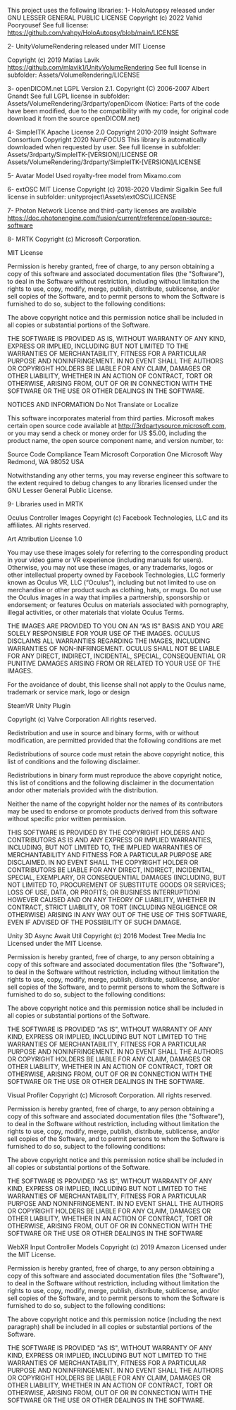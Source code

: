 This project uses the following libraries:
1- HoloAutopsy
released under GNU LESSER GENERAL PUBLIC LICENSE
Copyright (c) 2022 Vahid Pooryousef
See full license: https://github.com/vahpy/HoloAutopsy/blob/main/LICENSE

2- UnityVolumeRendering
released under MIT License

Copyright (c) 2019 Matias Lavik
https://github.com/mlavik1/UnityVolumeRendering
See full license in subfolder: Assets/VolumeRendering/LICENSE


3- openDICOM.net
LGPL Version 2.1.
Copyright (C) 2006-2007  Albert Gnandt
See full LGPL license in subfolder: Assets/VolumeRendering/3rdparty/openDicom
(Notice: Parts of the code have been modified, due to the compatibility with my code, for original code download it from the source openDICOM.net)

4- SimpleITK
Apache License 2.0
Copyright 2010-2019 Insight Software Consortium
Copyright 2020 NumFOCUS
This library is automatically downloaded when requested by user.
See full license in subfolder: Assets/3rdparty/SimpleITK-[VERSION]/LICENSE OR Assets/VolumeRendering/3rdparty/SimpleITK-[VERSION]/LICENSE

5- Avatar Model
Used royalty-free model from Mixamo.com

6- extOSC
MIT License
Copyright (c) 2018-2020 Vladimir Sigalkin
See full license in subfolder: unityproject\Assets\extOSC\LICENSE

7- Photon Network
License and third-party licenses are available https://doc.photonengine.com/fusion/current/reference/open-source-software

8- MRTK
Copyright (c) Microsoft Corporation.

MIT License

Permission is hereby granted, free of charge, to any person obtaining a copy of this software and associated documentation files (the "Software"), to deal in the Software without restriction, including without limitation the rights to use, copy, modify, merge, publish, distribute, sublicense, and/or sell copies of the Software, and to permit persons to whom the Software is furnished to do so, subject to the following conditions:

The above copyright notice and this permission notice shall be included in all copies or substantial portions of the Software.

THE SOFTWARE IS PROVIDED AS IS, WITHOUT WARRANTY OF ANY KIND, EXPRESS OR IMPLIED, INCLUDING BUT NOT LIMITED TO THE WARRANTIES OF MERCHANTABILITY, FITNESS FOR A PARTICULAR PURPOSE AND NONINFRINGEMENT. IN NO EVENT SHALL THE AUTHORS OR COPYRIGHT HOLDERS BE LIABLE FOR ANY CLAIM, DAMAGES OR OTHER LIABILITY, WHETHER IN AN ACTION OF CONTRACT, TORT OR OTHERWISE, ARISING FROM, OUT OF OR IN CONNECTION WITH THE SOFTWARE OR THE USE OR OTHER DEALINGS IN THE SOFTWARE.

NOTICES AND INFORMATION Do Not Translate or Localize

This software incorporates material from third parties. Microsoft makes certain open source code available at http://3rdpartysource.microsoft.com, or you may send a check or money order for US $5.00, including the product name, the open source component name, and version number, to:

Source Code Compliance Team Microsoft Corporation One Microsoft Way Redmond, WA 98052 USA

Notwithstanding any other terms, you may reverse engineer this software to the extent required to debug changes to any libraries licensed under the GNU Lesser General Public License.

9- Libraries used in MRTK

Oculus Controller Images Copyright (c) Facebook Technologies, LLC and its affiliates. All rights reserved.

Art Attribution License 1.0

You may use these images solely for referring to the corresponding product in your video game or VR experience (including manuals for users). Otherwise, you may not use these images, or any trademarks, logos or other intellectual property owned by Facebook Technologies, LLC formerly known as Oculus VR, LLC (“Oculus”), including but not limited to use on merchandise or other product such as clothing, hats, or mugs. Do not use the Oculus images in a way that implies a partnership, sponsorship or endorsement; or features Oculus on materials associated with pornography, illegal activities, or other materials that violate Oculus Terms.

THE IMAGES ARE PROVIDED TO YOU ON AN “AS IS” BASIS AND YOU ARE SOLELY RESPONSIBLE FOR YOUR USE OF THE IMAGES. OCULUS DISCLAIMS ALL WARRANTIES REGARDING THE IMAGES, INCLUDING WARRANTIES OF NON-INFRINGEMENT. OCULUS SHALL NOT BE LIABLE FOR ANY DIRECT, INDIRECT, INCIDENTAL, SPECIAL, CONSEQUENTIAL OR PUNITIVE DAMAGES ARISING FROM OR RELATED TO YOUR USE OF THE IMAGES.

For the avoidance of doubt, this license shall not apply to the Oculus name, trademark or service mark, logo or design

SteamVR Unity Plugin

Copyright (c) Valve Corporation All rights reserved.

Redistribution and use in source and binary forms, with or without modification, are permitted provided that the following conditions are met

Redistributions of source code must retain the above copyright notice, this list of conditions and the following disclaimer.

Redistributions in binary form must reproduce the above copyright notice, this list of conditions and the following disclaimer in the documentation andor other materials provided with the distribution.

Neither the name of the copyright holder nor the names of its contributors may be used to endorse or promote products derived from this software without specific prior written permission.

THIS SOFTWARE IS PROVIDED BY THE COPYRIGHT HOLDERS AND CONTRIBUTORS AS IS AND ANY EXPRESS OR IMPLIED WARRANTIES, INCLUDING, BUT NOT LIMITED TO, THE IMPLIED WARRANTIES OF MERCHANTABILITY AND FITNESS FOR A PARTICULAR PURPOSE ARE DISCLAIMED. IN NO EVENT SHALL THE COPYRIGHT HOLDER OR CONTRIBUTORS BE LIABLE FOR ANY DIRECT, INDIRECT, INCIDENTAL, SPECIAL, EXEMPLARY, OR CONSEQUENTIAL DAMAGES (INCLUDING, BUT NOT LIMITED TO, PROCUREMENT OF SUBSTITUTE GOODS OR SERVICES; LOSS OF USE, DATA, OR PROFITS; OR BUSINESS INTERRUPTION) HOWEVER CAUSED AND ON ANY THEORY OF LIABILITY, WHETHER IN CONTRACT, STRICT LIABILITY, OR TORT (INCLUDING NEGLIGENCE OR OTHERWISE) ARISING IN ANY WAY OUT OF THE USE OF THIS SOFTWARE, EVEN IF ADVISED OF THE POSSIBILITY OF SUCH DAMAGE.

Unity 3D Async Await Util Copyright (c) 2016 Modest Tree Media Inc Licensed under the MIT License.

Permission is hereby granted, free of charge, to any person obtaining a copy of this software and associated documentation files (the "Software"), to deal in the Software without restriction, including without limitation the rights to use, copy, modify, merge, publish, distribute, sublicense, and/or sell copies of the Software, and to permit persons to whom the Software is furnished to do so, subject to the following conditions:

The above copyright notice and this permission notice shall be included in all copies or substantial portions of the Software.

THE SOFTWARE IS PROVIDED "AS IS", WITHOUT WARRANTY OF ANY KIND, EXPRESS OR IMPLIED, INCLUDING BUT NOT LIMITED TO THE WARRANTIES OF MERCHANTABILITY, FITNESS FOR A PARTICULAR PURPOSE AND NONINFRINGEMENT. IN NO EVENT SHALL THE AUTHORS OR COPYRIGHT HOLDERS BE LIABLE FOR ANY CLAIM, DAMAGES OR OTHER LIABILITY, WHETHER IN AN ACTION OF CONTRACT, TORT OR OTHERWISE, ARISING FROM, OUT OF OR IN CONNECTION WITH THE SOFTWARE OR THE USE OR OTHER DEALINGS IN THE SOFTWARE.

Visual Profiler Copyright (c) Microsoft Corporation. All rights reserved.

Permission is hereby granted, free of charge, to any person obtaining a copy of this software and associated documentation files (the "Software"), to deal in the Software without restriction, including without limitation the rights to use, copy, modify, merge, publish, distribute, sublicense, and/or sell copies of the Software, and to permit persons to whom the Software is furnished to do so, subject to the following conditions:

The above copyright notice and this permission notice shall be included in all copies or substantial portions of the Software.

THE SOFTWARE IS PROVIDED "AS IS", WITHOUT WARRANTY OF ANY KIND, EXPRESS OR IMPLIED, INCLUDING BUT NOT LIMITED TO THE WARRANTIES OF MERCHANTABILITY, FITNESS FOR A PARTICULAR PURPOSE AND NONINFRINGEMENT. IN NO EVENT SHALL THE AUTHORS OR COPYRIGHT HOLDERS BE LIABLE FOR ANY CLAIM, DAMAGES OR OTHER LIABILITY, WHETHER IN AN ACTION OF CONTRACT, TORT OR OTHERWISE, ARISING FROM, OUT OF OR IN CONNECTION WITH THE SOFTWARE OR THE USE OR OTHER DEALINGS IN THE SOFTWARE

WebXR Input Controller Models Copyright (c) 2019 Amazon Licensed under the MIT License.

Permission is hereby granted, free of charge, to any person obtaining a copy of this software and associated documentation files (the "Software"), to deal in the Software without restriction, including without limitation the rights to use, copy, modify, merge, publish, distribute, sublicense, and/or sell copies of the Software, and to permit persons to whom the Software is furnished to do so, subject to the following conditions:

The above copyright notice and this permission notice (including the next paragraph) shall be included in all copies or substantial portions of the Software.

THE SOFTWARE IS PROVIDED "AS IS", WITHOUT WARRANTY OF ANY KIND, EXPRESS OR IMPLIED, INCLUDING BUT NOT LIMITED TO THE WARRANTIES OF MERCHANTABILITY, FITNESS FOR A PARTICULAR PURPOSE AND NONINFRINGEMENT. IN NO EVENT SHALL THE AUTHORS OR COPYRIGHT HOLDERS BE LIABLE FOR ANY CLAIM, DAMAGES OR OTHER LIABILITY, WHETHER IN AN ACTION OF CONTRACT, TORT OR OTHERWISE, ARISING FROM, OUT OF OR IN CONNECTION WITH THE SOFTWARE OR THE USE OR OTHER DEALINGS IN THE SOFTWARE.
